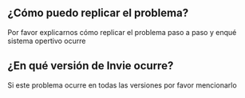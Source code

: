 ## ¿Cómo puedo replicar el problema?
Por favor explicarnos cómo replicar el problema paso a paso y enqué sistema opertivo ocurre

## ¿En qué versión de Invie ocurre?
Si este problema ocurre en todas las versiones por favor mencionarlo
